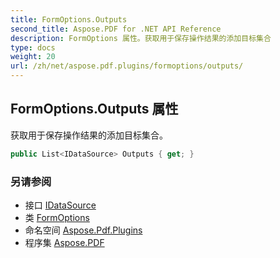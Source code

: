 ```yaml
---
title: FormOptions.Outputs
second_title: Aspose.PDF for .NET API Reference
description: FormOptions 属性。获取用于保存操作结果的添加目标集合
type: docs
weight: 20
url: /zh/net/aspose.pdf.plugins/formoptions/outputs/
---
```

## FormOptions.Outputs 属性

获取用于保存操作结果的添加目标集合。

```csharp
public List<IDataSource> Outputs { get; }
```

### 另请参阅

* 接口 [IDataSource](../../idatasource/)
* 类 [FormOptions](../)
* 命名空间 [Aspose.Pdf.Plugins](../../../aspose.pdf.plugins/)
* 程序集 [Aspose.PDF](../../../)